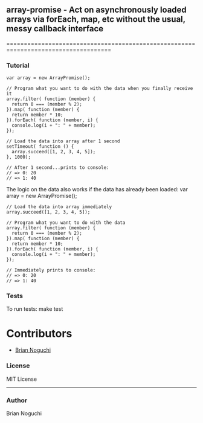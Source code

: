 ## array-promise - Act on asynchronously loaded arrays via forEach, map, etc without the usual, messy callback interface
====================================================================================

### Tutorial
    var array = new ArrayPromise();

    // Program what you want to do with the data when you finally receive it
    array.filter( function (member) {
      return 0 === (member % 2);
    }).map( function (member) {
      return member * 10;
    }).forEach( function (member, i) {
      console.log(i + ": " + member);
    });
    
    // Load the data into array after 1 second
    setTimeout( function () {
      array.succeed([1, 2, 3, 4, 5]);
    }, 1000);

    // After 1 second...prints to console:
    // => 0: 20
    // => 1: 40

The logic on the data also works if the data has already been loaded:
    var array = new ArrayPromise();

    // Load the data into array immediately
    array.succeed([1, 2, 3, 4, 5]);

    // Program what you want to do with the data
    array.filter( function (member) {
      return 0 === (member % 2);
    }).map( function (member) {
      return member * 10;
    }).forEach( function (member, i) {
      console.log(i + ": " + member);
    });
    
    // Immediately prints to console:
    // => 0: 20
    // => 1: 40

### Tests
To run tests:
    make test

# Contributors
- [Brian Noguchi](https://github.com/bnoguchi)

### License
MIT License

---
### Author
Brian Noguchi
